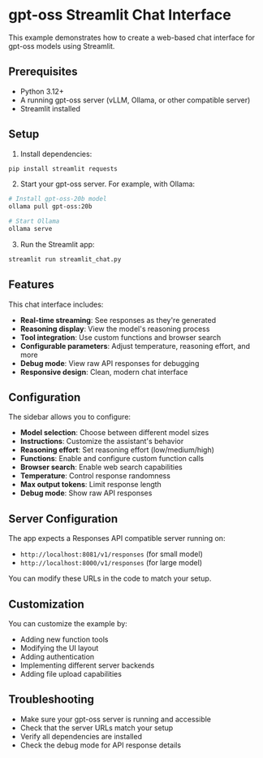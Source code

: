 # gpt-oss Streamlit Chat Interface

This example demonstrates how to create a web-based chat interface for gpt-oss models using Streamlit.

## Prerequisites

- Python 3.12+
- A running gpt-oss server (vLLM, Ollama, or other compatible server)
- Streamlit installed

## Setup

1. Install dependencies:

```bash
pip install streamlit requests
```

2. Start your gpt-oss server. For example, with Ollama:

```bash
# Install gpt-oss-20b model
ollama pull gpt-oss:20b

# Start Ollama
ollama serve
```

3. Run the Streamlit app:

```bash
streamlit run streamlit_chat.py
```

## Features

This chat interface includes:

- **Real-time streaming**: See responses as they're generated
- **Reasoning display**: View the model's reasoning process
- **Tool integration**: Use custom functions and browser search
- **Configurable parameters**: Adjust temperature, reasoning effort, and more
- **Debug mode**: View raw API responses for debugging
- **Responsive design**: Clean, modern chat interface

## Configuration

The sidebar allows you to configure:

- **Model selection**: Choose between different model sizes
- **Instructions**: Customize the assistant's behavior
- **Reasoning effort**: Set reasoning effort (low/medium/high)
- **Functions**: Enable and configure custom function calls
- **Browser search**: Enable web search capabilities
- **Temperature**: Control response randomness
- **Max output tokens**: Limit response length
- **Debug mode**: Show raw API responses

## Server Configuration

The app expects a Responses API compatible server running on:

- `http://localhost:8081/v1/responses` (for small model)
- `http://localhost:8000/v1/responses` (for large model)

You can modify these URLs in the code to match your setup.

## Customization

You can customize the example by:

- Adding new function tools
- Modifying the UI layout
- Adding authentication
- Implementing different server backends
- Adding file upload capabilities

## Troubleshooting

- Make sure your gpt-oss server is running and accessible
- Check that the server URLs match your setup
- Verify all dependencies are installed
- Check the debug mode for API response details
